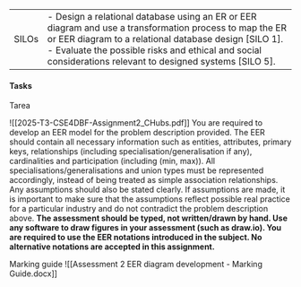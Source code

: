 |   |   |
|---|---|
|SILOs|- Design a relational database using an ER or EER diagram and use a transformation process to map the ER or EER diagram to a relational database design [SILO 1].<br>- Evaluate the possible risks and ethical and social considerations relevant to designed systems [SILO 5].|
#### Tasks

Tarea

![[2025-T3-CSE4DBF-Assignment2_CHubs.pdf]]
You are required to develop an EER model for the problem description provided. The EER should contain all necessary information such as entities, attributes, primary keys, relationships (including specialisation/generalisation if any), cardinalities and participation (including (min, max)). All specialisations/generalisations and union types must be represented accordingly, instead of being treated as simple association relationships. Any assumptions should also be stated clearly. If assumptions are made, it is important to make sure that the assumptions reflect possible real practice for a particular industry and do not contradict the problem description above. **The assessment should be typed, not written/drawn by hand. Use any software to draw figures in your assessment (such as draw.io). You are required to use the EER notations introduced in the subject. No alternative notations are accepted in this assignment.**

Marking guide
![[Assessment 2 EER diagram development - Marking Guide.docx]]
